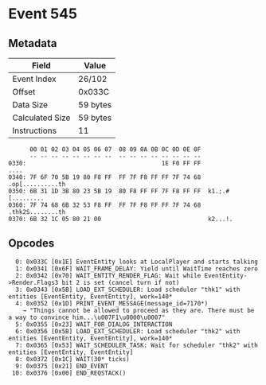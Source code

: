 # Event 545

## Metadata

| Field           | Value    |
|-----------------|----------|
| Event Index     | 26/102   |
| Offset          | 0x033C   |
| Data Size       | 59 bytes |
| Calculated Size | 59 bytes |
| Instructions    | 11       |

```
      00 01 02 03 04 05 06 07  08 09 0A 0B 0C 0D 0E 0F
      -- -- -- -- -- -- -- --  -- -- -- -- -- -- -- --
0330:                                      1E F0 FF FF              ....
0340: 7F 6F 70 5B 19 80 F8 FF  FF 7F F8 FF FF 7F 74 68  .op[..........th
0350: 6B 31 1D 3B 80 23 5B 19  80 F8 FF FF 7F F8 FF FF  k1.;.#[.........
0360: 7F 74 68 6B 32 53 F8 FF  FF 7F F8 FF FF 7F 74 68  .thk2S........th
0370: 6B 32 1C 05 80 21 00                              k2...!.         
```

## Opcodes

```
  0: 0x033C [0x1E] EventEntity looks at LocalPlayer and starts talking
  1: 0x0341 [0x6F] WAIT_FRAME_DELAY: Yield until WaitTime reaches zero
  2: 0x0342 [0x70] WAIT_ENTITY_RENDER_FLAG: Wait while EventEntity->Render.Flags3 bit 2 is set (cancel turn if not)
  3: 0x0343 [0x5B] LOAD_EXT_SCHEDULER: Load scheduler "thk1" with entities [EventEntity, EventEntity], work=140*
  4: 0x0352 [0x1D] PRINT_EVENT_MESSAGE(message_id=7170*)
    → "Things cannot be allowed to proceed as they are. There must be a way to convince him...\u007F1\u0000\u0007"
  5: 0x0355 [0x23] WAIT_FOR_DIALOG_INTERACTION
  6: 0x0356 [0x5B] LOAD_EXT_SCHEDULER: Load scheduler "thk2" with entities [EventEntity, EventEntity], work=140*
  7: 0x0365 [0x53] WAIT_SCHEDULER_TASK: Wait for scheduler "thk2" with entities [EventEntity, EventEntity]
  8: 0x0372 [0x1C] WAIT(30* ticks)
  9: 0x0375 [0x21] END_EVENT
 10: 0x0376 [0x00] END_REQSTACK()
```
